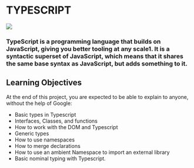 # TYPESCRIPT
![](https://i.pinimg.com/474x/d7/9d/94/d79d94078d25ec85ef7a5d754c7bf54c.jpg)
### TypeScript is a programming language that builds on JavaScript, giving you better tooling at any scale1. It is a syntactic superset of JavaScript, which means that it shares the same base syntax as JavaScript, but adds something to it.

## Learning Objectives
At the end of this project, you are expected to be able to explain to anyone, without the help of Google:

- Basic types in Typescript
- Interfaces, Classes, and functions
- How to work with the DOM and Typescript
- Generic types
- How to use namespaces
- How to merge declarations
- How to use an ambient Namespace to import an external library
- Basic nominal typing with Typescript.
